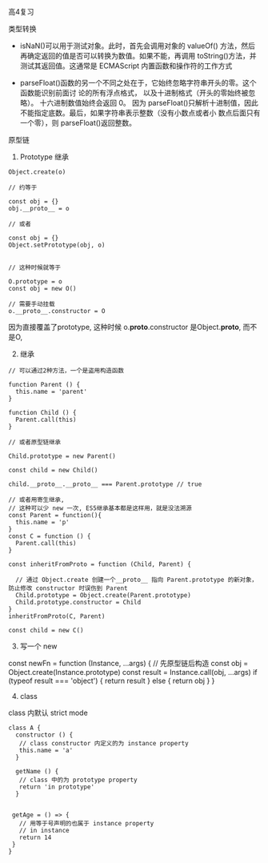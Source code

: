 高4复习

类型转换

- isNaN()可以用于测试对象。此时，首先会调用对象的 valueOf() 方法，然后再确定返回的值是否可以转换为数值。如果不能，再调用 toString()方法，并测试其返回值。这通常是 ECMAScript 内置函数和操作符的工作方式


- parseFloat()函数的另一个不同之处在于，它始终忽略字符串开头的零。这个函数能识别前面讨 论的所有浮点格式， 以及十进制格式（开头的零始终被忽略）。 十六进制数值始终会返回 0。 因为 parseFloat()只解析十进制值，因此不能指定底数。最后，如果字符串表示整数（没有小数点或者小 数点后面只有一个零），则 parseFloat()返回整数。



原型链

1. Prototype 继承

```
Object.create(o) 

// 约等于

const obj = {}
obj.__proto__ = o

// 或者

const obj = {}
Object.setPrototype(obj, o)


// 这种时候就等于 

O.prototype = o
const obj = new O()

// 需要手动挂载
o.__proto__.constructor = O
```

因为直接覆盖了prototype, 这种时候 o.__proto__.constructor 是Object.__proto__, 而不是O,


2. 继承

```
// 可以通过2种方法，一个是盗用构造函数

function Parent () {
  this.name = 'parent'
}

function Child () {
  Parent.call(this)
}

// 或者原型链继承

Child.prototype = new Parent()

const child = new Child()

child.__proto__.__proto__ === Parent.prototype // true

// 或者用寄生继承,
// 这种可以少 new 一次, ES5继承基本都是这样用，就是没法溯源
const Parent = function(){
  this.name = 'p'
}
const C = function () {
  Parent.call(this)
}

const inheritFromProto = function (Child, Parent) {

  // 通过 Object.create 创建一个__proto__ 指向 Parent.prototype 的新对象，防止修改 constructor 时误伤到 Parent
  Child.prototype = Object.create(Parent.prototype)
  Child.prototype.constructor = Child
}
inheritFromProto(C, Parent)

const child = new C()
```

3. 写一个 new

const newFn = function (Instance, ...args) {
  // 先原型链后构造
  const obj = Object.create(Instance.prototype)
  const result = Instance.call(obj, ...args)
  if (typeof result === 'object') {
    return result
  } else {
    return obj
  }
}


4. class

 class 内默认 strict mode

 ```
 class A {
   constructor () {
    // class constructor 内定义的为 instance property
    this.name = 'a'
   }

   getName () {
    // class 中的为 prototype property
    return 'in prototype'
   }


  getAge = () => {
    // 用等于号声明的也属于 instance property
    // in instance
    return 14
  }
 }

 ```

